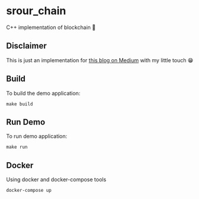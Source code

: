 # srour_chain
C++ implementation of blockchain 🔗

## Disclaimer
This is just an implementation for [this blog on Medium](https://medium.com/@vargasjonathan9517/build-a-blockchain-with-c-e164d8319557) with my little touch 😁

## Build
To build the demo application:
```
make build
```

## Run Demo
To run demo application:
```
make run
```

## Docker
Using docker and docker-compose tools
```
docker-compose up
```
